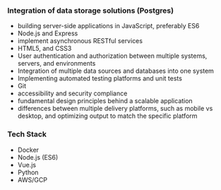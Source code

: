### Integration of data storage solutions (Postgres)

* building server-side applications in JavaScript, preferably ES6
* Node.js and Express
* implement asynchronous RESTful services
* HTML5, and CSS3
* User authentication and authorization between multiple systems, servers, and environments
* Integration of multiple data sources and databases into one system
* Implementing automated testing platforms and unit tests
* Git
* accessibility and security compliance
* fundamental design principles behind a scalable application
* differences between multiple delivery platforms, such as mobile vs desktop, and optimizing output to match the specific platform

### Tech Stack
* Docker
* Node.js (ES6)
* Vue.js
* Python
* AWS/GCP
